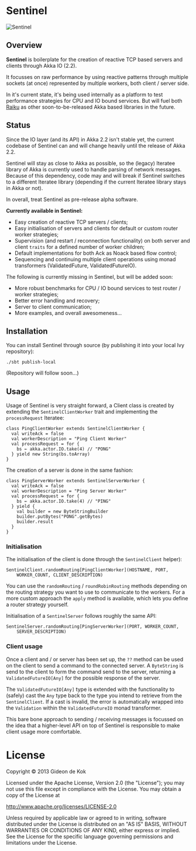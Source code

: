 # Sentinel

![Sentinel](http://images.wikia.com/matrix/images/c/c2/Sentinel_Print.jpg)

## Overview

**Sentinel** is boilerplate for the creation of reactive TCP based servers and clients through Akka IO (2.2).

It focusses on raw performance by using reactive patterns through multiple sockets (at once) represented by multiple workers, both client / server side.

In it's current state, it's being used internally as a platform to test performance strategies for CPU and IO bound services. But will fuel both [Raiku](http://github.com/gideondk/raiku) as other soon-to-be-released Akka based libraries in the future.


## Status

Since the IO layer (and its API) in Akka 2.2 isn't stable yet, the current codebase of Sentinel can and will change heavily until the release of Akka 2.2.

Sentinel will stay as close to Akka as possible, so the (legacy) Iteratee library of Akka is currently used to handle parsing of network messages. Because of this dependency, code may and will break if Sentinel switches to a different Iteratee library (depending if the current Iteratee library stays in Akka or not).

In overall, treat Sentinel as pre-release alpha software.

**Currently available in Sentinel:**

* Easy creation of reactive TCP servers / clients;
* Easy initialisation of servers and clients for default or custom router worker strategies;
* Supervision (and restart / reconnection functionality) on both server and client `traits` for a defined number of worker children;
* Default implementations for both Ack as Noack based flow control;
* Sequencing and continuing multiple client operations using monad transformers (ValidatedFuture, ValidatedFutureIO).

The following is currently missing in Sentinel, but will be added soon:

* More robust benchmarks for CPU / IO bound services to test router / worker strategies;
* Better error handling and recovery;
* Server to client communication;
* More examples, and overall awesomeness…

## Installation
You can install Sentinel through source (by publishing it into your local Ivy repository):

	./sbt publish-local
	
(Repository will follow soon…)

## Usage
Usage of Sentinel is very straight forward, a Client class is created by extending  the `SentinelClientWorker` trait and implementing the `processRequest` Iteratee: 

	class PingClientWorker extends SentinelClientWorker {
	  val writeAck = false
	  val workerDescription = "Ping Client Worker"
	  val processRequest = for {
	    bs ← akka.actor.IO.take(4) // "PONG"
	  } yield new String(bs.toArray)
	}

The creation of a server is done in the same fashion: 

	class PingServerWorker extends SentinelServerWorker {
	  val writeAck = false
	  val workerDescription = "Ping Server Worker"
	  val processRequest = for {
	    bs ← akka.actor.IO.take(4) // "PING"
	  } yield {
	    val builder = new ByteStringBuilder
	    builder.putBytes("PONG".getBytes)
	    builder.result
	  }
	}

### Initialisation
The initialisation of the client is done through the `SentinelClient` helper): 
	
	SentinelClient.randomRouting[PingClientWorker](HOSTNAME, PORT, 
		WORKER_COUNT, CLIENT_DESCRIPTION)
		
You can use the `randomRouting` / `roundRobinRouting` methods depending on the routing strategy you want to use to communicate to the workers. For a more custom approach the `apply` method is available, which lets you define a router strategy yourself. 

Initialisation of a `SentinelServer` follows roughly the same API: 

	SentinelServer.randomRouting[PingServerWorker](PORT, WORKER_COUNT,
		SERVER_DESCRIPTION)

### Client usage

Once a client and / or server has been set up, the `??` method can be used on the client to send a command to the connected server. A `ByteString` is send to the client to form the command send to the server, returning a `ValidatedFutureIO[Any]` for the possible response of the server.

The `ValidatedFutureIO[Any]` type is extended with the functionality to (safely) cast the `Any` type back to the type you intend to retrieve from the `SentinelClient`. If a cast is invalid, the error is automatically wrapped into the `Validation` within the `ValidatedFutureIO` monad transformer.

This bare bone approach to sending / receiving messages is focussed on the idea that a higher-level API on top of Sentinel is responsible to make client usage more comfortable. 

# License
Copyright © 2013 Gideon de Kok

Licensed under the Apache License, Version 2.0 (the "License"); you may not use this file except in compliance with the License. You may obtain a copy of the License at

http://www.apache.org/licenses/LICENSE-2.0

Unless required by applicable law or agreed to in writing, software distributed under the License is distributed on an "AS IS" BASIS, WITHOUT WARRANTIES OR CONDITIONS OF ANY KIND, either express or implied. See the License for the specific language governing permissions and limitations under the License.
